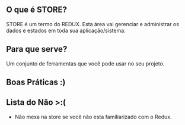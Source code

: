 ## O que é STORE?
STORE é um termo do REDUX. Esta área vai gerenciar e administrar os dados e estados em toda sua aplicação/sistema.

## Para que serve?
Um conjunto de ferramentas que você pode usar no seu projeto.

## Boas Práticas :)


## Lista do Não >:(
- Não mexa na store se você não esta familiarizado com o Redux.



